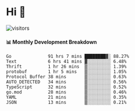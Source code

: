 # Hi 👋
 
![visitors](https://visitor-badge.glitch.me/badge?page_id=sorcererxw.sorcererx)

#### 📊 Monthly Development Breakdown

<!--START_SECTION:waka-->
```text
Go              91 hrs 7 mins ████████▓░ 88.27%
Text            6 hrs 41 mins ▓░░░░░░░░░ 6.48%
Thrift          1 hr 26 mins  ▒░░░░░░░░░ 1.39%
protobuf        1 hr 5 mins   ▒░░░░░░░░░ 1.05%
Protocol Buffer 38 mins       ▒░░░░░░░░░ 0.63%
AUTO_DETECTED   34 mins       ▒░░░░░░░░░ 0.56%
TypeScript      32 mins       ▒░░░░░░░░░ 0.52%
go.mod          28 mins       ▒░░░░░░░░░ 0.46%
YAML            21 mins       ▒░░░░░░░░░ 0.35%
JSON            13 mins       ▒░░░░░░░░░ 0.21%
```
<!--END_SECTION:waka-->
